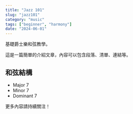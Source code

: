 ```yaml
---
title: "Jazz 101"
slug: "jazz101"
category: "music"
tags: ["beginner", "harmony"]
date: "2024-06-01"
---
```



基礎爵士樂和弦教學。

這是一篇簡單的介紹文章，內容可以包含段落、清單、連結等。

## 和弦結構

- Major 7
- Minor 7
- Dominant 7

更多內容請持續關注！